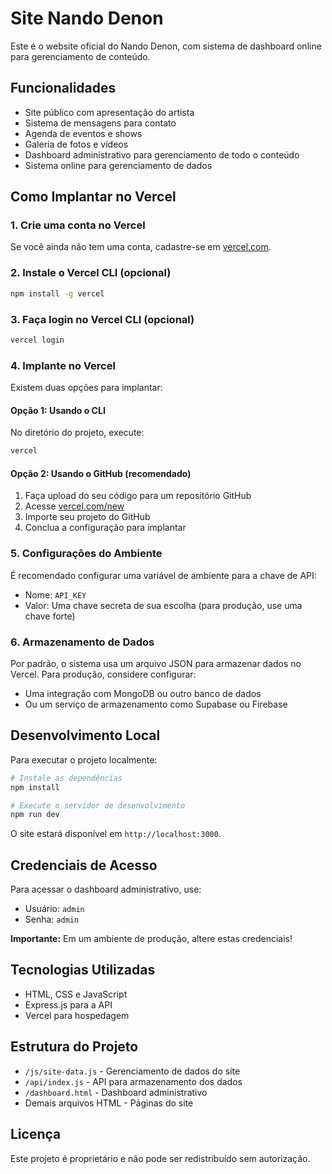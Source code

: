 # Site Nando Denon

Este é o website oficial do Nando Denon, com sistema de dashboard online para gerenciamento de conteúdo.

## Funcionalidades

- Site público com apresentação do artista
- Sistema de mensagens para contato
- Agenda de eventos e shows
- Galeria de fotos e vídeos
- Dashboard administrativo para gerenciamento de todo o conteúdo
- Sistema online para gerenciamento de dados

## Como Implantar no Vercel

### 1. Crie uma conta no Vercel

Se você ainda não tem uma conta, cadastre-se em [vercel.com](https://vercel.com).

### 2. Instale o Vercel CLI (opcional)

```bash
npm install -g vercel
```

### 3. Faça login no Vercel CLI (opcional)

```bash
vercel login
```

### 4. Implante no Vercel

Existem duas opções para implantar:

#### Opção 1: Usando o CLI

No diretório do projeto, execute:

```bash
vercel
```

#### Opção 2: Usando o GitHub (recomendado)

1. Faça upload do seu código para um repositório GitHub
2. Acesse [vercel.com/new](https://vercel.com/new)
3. Importe seu projeto do GitHub
4. Conclua a configuração para implantar

### 5. Configurações do Ambiente

É recomendado configurar uma variável de ambiente para a chave de API:

- Nome: `API_KEY`
- Valor: Uma chave secreta de sua escolha (para produção, use uma chave forte)

### 6. Armazenamento de Dados

Por padrão, o sistema usa um arquivo JSON para armazenar dados no Vercel. Para produção, considere configurar:

- Uma integração com MongoDB ou outro banco de dados
- Ou um serviço de armazenamento como Supabase ou Firebase

## Desenvolvimento Local

Para executar o projeto localmente:

```bash
# Instale as dependências
npm install

# Execute o servidor de desenvolvimento
npm run dev
```

O site estará disponível em `http://localhost:3000`.

## Credenciais de Acesso

Para acessar o dashboard administrativo, use:

- Usuário: `admin`
- Senha: `admin`

**Importante:** Em um ambiente de produção, altere estas credenciais!

## Tecnologias Utilizadas

- HTML, CSS e JavaScript
- Express.js para a API
- Vercel para hospedagem

## Estrutura do Projeto

- `/js/site-data.js` - Gerenciamento de dados do site
- `/api/index.js` - API para armazenamento dos dados
- `/dashboard.html` - Dashboard administrativo
- Demais arquivos HTML - Páginas do site

## Licença

Este projeto é proprietário e não pode ser redistribuído sem autorização. 